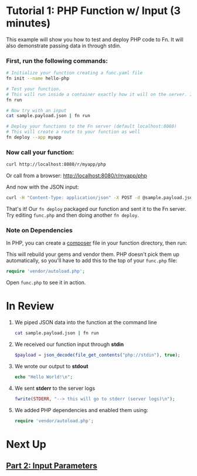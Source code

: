 # Tutorial 1: PHP Function w/ Input (3 minutes)

This example will show you how to test and deploy PHP code to Fn. It will also demonstrate passing data in through stdin.

### First, run the following commands:

```sh
# Initialize your function creating a func.yaml file
fn init --name hello-php

# Test your function. 
# This will run inside a container exactly how it will on the server. It will also install and vendor dependencies from Gemfile
fn run

# Now try with an input
cat sample.payload.json | fn run

# Deploy your functions to the Fn server (default localhost:8080)
# This will create a route to your function as well
fn deploy --app myapp
```
### Now call your function:

```sh
curl http://localhost:8080/r/myapp/php
```

Or call from a browser: [http://localhost:8080/r/myapp/php](http://localhost:8080/r/myapp/php)

And now with the JSON input:

```sh
curl -H "Content-Type: application/json" -X POST -d @sample.payload.json http://localhost:8080/r/myapp/php
```

That's it! Our `fn deploy` packaged our function and sent it to the Fn server. Try editing `func.php` 
and then doing another `fn deploy`.

### Note on Dependencies

In PHP, you can create a [composer](https://getcomposer.org/) file in your function directory, then run:

This will rebuild your gems and vendor them. PHP doesn't pick them up automatically, so you'll have to add this to the top of your `func.php` file:

```php
require 'vendor/autoload.php';
```

Open `func.php` to see it in action.


# In Review

1. We piped JSON data into the function at the command line
    ```sh
    cat sample.payload.json | fn run
    ```

2. We received our function input through **stdin**
    ```php
    $payload = json_decode(file_get_contents("php://stdin"), true);
    ```

3. We wrote our output to **stdout**
    ```php
    echo "Hello World!\n";
    ```

4. We sent **stderr** to the server logs
    ```php
    fwrite(STDERR, "--> this will go to stderr (server logs)\n");
    ```

5. We added PHP dependencies and enabled them using:
    ```php
    require 'vendor/autoload.php';
    ```


# Next Up
## [Part 2: Input Parameters](../../params)
